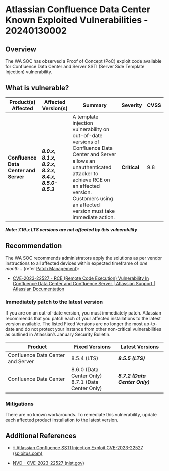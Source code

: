 # Atlassian Confluence Data Center Known Exploited Vulnerabilities - 20240130002

## Overview

The WA SOC has observed a Proof of Concept (PoC) exploit code available for Confluence Data Center and Server
SSTI (Server Side Template Injection) vulnerability.

## What is vulnerable?

| Product(s) Affected                   | Affected Version(s)                                                                       | Summary                                                                                                                                                                                                                                   | Severity     | CVSS |
| ------------------------------------- | ----------------------------------------------------------------------------------------- | ----------------------------------------------------------------------------------------------------------------------------------------------------------------------------------------------------------------------------------------- | ------------ | ---- |
| **Confluence Data Center and Server** | <br /> ***8.0.x,<br /> 8.1.x,<br /> 8.2.x,<br /> 8.3.x,<br /> 8.4.x,<br /> 8.5.0-8.5.3*** | A template injection vulnerability on out-of-date versions of Confluence Data Center and Server allows an unauthenticated attacker to achieve RCE on an affected version. Customers using an affected version must take immediate action. | **Critical** | 9.8  |

***Note: 7.19.x LTS versions are not affected by this vulnerability***

## Recommendation

The WA SOC recommends administrators apply the solutions as per vendor instructions to all affected devices within expected timeframe of *one month...* (refer [Patch Management](../guidelines/patch-management.md)):

- [CVE-2023-22527 - RCE (Remote Code Execution) Vulnerability In Confluence Data Center and Confluence Server | Atlassian Support | Atlassian Documentation](https://confluence.atlassian.com/security/cve-2023-22527-rce-remote-code-execution-vulnerability-in-confluence-data-center-and-confluence-server-1333990257.html)

### Immediately patch to the latest version

If you are on an out-of-date version, you must immediately patch. Atlassian recommends that you patch each of your affected installations to the latest version available. The listed Fixed Versions are no longer the most up-to-date and do not protect your instance from other non-critical vulnerabilities as outlined in Atlassian’s January Security Bulletin.

| **Product**                       | **Fixed Versions**                                   | **Latest Versions**            |
| --------------------------------- | ---------------------------------------------------- | ------------------------------ |
| Confluence Data Center and Server | 8.5.4 (LTS)                                          | **_8.5.5 (LTS)_**              |
| Confluence Data Center            | 8.6.0 (Data Center Only)<br>8.7.1 (Data Center Only) | **_8.7.2 (Data Center Only)_** |

### Mitigations

There are no known workarounds. To remediate this vulnerability, update each affected product installation to the latest version.

## Additional References

- [💀 Atlassian Confluence SSTI Injection Exploit CVE-2023-22527 (sploitus.com)](https://sploitus.com/exploit?id=1337DAY-ID-39278)

- [NVD - CVE-2023-22527 (nist.gov)](https://nvd.nist.gov/vuln/detail/CVE-2023-22527#range-10266658)
